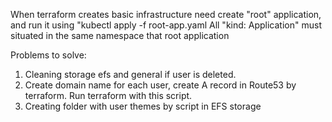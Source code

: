 When terraform creates basic infrastructure need create "root" application, and run it using "kubectl apply -f root-app.yaml
All "kind: Application" must situated in the same namespace that root application


Problems to solve:
  1. Cleaning storage efs and general if user is deleted.
  2. Create domain name for each user, create A record in Route53 by terraform. Run terraform with this script.
  3. Creating folder with user themes by script in EFS storage  